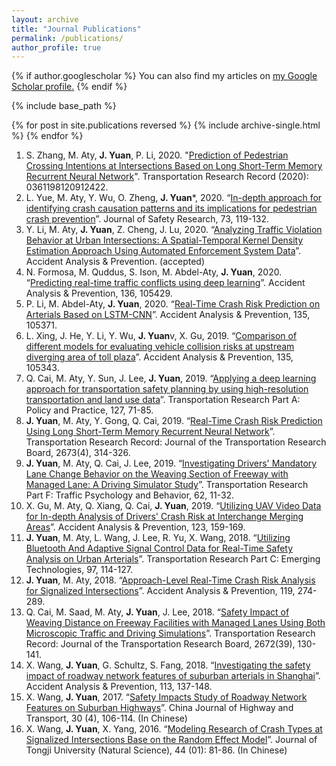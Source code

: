 ```yaml
---
layout: archive
title: "Journal Publications"
permalink: /publications/
author_profile: true
---
```


{% if author.googlescholar %}
  You can also find my articles on <u><a href="{{author.googlescholar}}">my Google Scholar profile</a>.</u>
{% endif %}

{% include base_path %}

{% for post in site.publications reversed %}
  {% include archive-single.html %}
{% endfor %}


1. S. Zhang, M. Aty, **J. Yuan**, P. Li, 2020. "[Prediction of Pedestrian Crossing Intentions at Intersections Based on Long Short-Term Memory Recurrent Neural Network]". Transportation Research Record (2020): 0361198120912422.
1. L. Yue, M. Aty, Y. Wu, O. Zheng, **J. Yuan***, 2020. “[In-depth approach for identifying crash causation patterns and its implications for pedestrian crash prevention]”. Journal of Safety Research, 73, 119-132.
1. Y. Li, M. Aty, **J. Yuan**, Z. Cheng, J. Lu, 2020. “[Analyzing Traffic Violation Behavior at Urban Intersections: A Spatial-Temporal Kernel Density Estimation Approach Using Automated Enforcement System Data]”. Accident Analysis & Prevention. (accepted)
1. N. Formosa, M. Quddus, S. Ison, M. Abdel-Aty, **J. Yuan**, 2020. “[Predicting real-time traffic conflicts using deep learning]”. Accident Analysis & Prevention, 136, 105429.
1. P. Li, M. Abdel-Aty, **J. Yuan**, 2020. “[Real-Time Crash Risk Prediction on Arterials Based on LSTM-CNN]”. Accident Analysis & Prevention, 135, 105371.
1. L. Xing, J. He, Y. Li, Y. Wu, **J. Yuan**v, X. Gu, 2019. “[Comparison of different models for evaluating vehicle collision risks at upstream diverging area of toll plaza]”. Accident Analysis & Prevention, 135, 105343.
1. Q. Cai, M. Aty, Y. Sun, J. Lee, **J. Yuan**, 2019. “[Applying a deep learning approach for transportation safety planning by using high-resolution transportation and land use data]”. Transportation Research Part A: Policy and Practice, 127, 71-85.
1. **J. Yuan**, M. Aty, Y. Gong, Q. Cai, 2019. “[Real-Time Crash Risk Prediction Using Long Short-Term Memory Recurrent Neural Network]”. Transportation Research Record: Journal of the Transportation Research Board, 2673(4), 314-326.
1. **J. Yuan**, M. Aty, Q. Cai, J. Lee, 2019. “[Investigating Drivers' Mandatory Lane Change Behavior on the Weaving Section of Freeway with Managed Lane: A Driving Simulator Study]”. Transportation Research Part F: Traffic Psychology and Behavior, 62, 11-32.
1. X. Gu, M. Aty, Q. Xiang, Q. Cai, **J. Yuan**, 2019. “[Utilizing UAV Video Data for In-depth Analysis of Drivers' Crash Risk at Interchange Merging Areas]”. Accident Analysis & Prevention, 123, 159-169.
1. **J. Yuan**, M. Aty, L. Wang, J. Lee, R. Yu, X. Wang, 2018. “[Utilizing Bluetooth And Adaptive Signal Control Data for Real-Time Safety Analysis on Urban Arterials]”. Transportation Research Part C: Emerging Technologies, 97, 114-127.
1. **J. Yuan**, M. Aty, 2018. “[Approach-Level Real-Time Crash Risk Analysis for Signalized Intersections]”. Accident Analysis & Prevention, 119, 274-289.
1. Q. Cai, M. Saad, M. Aty, **J. Yuan**, J. Lee, 2018. “[Safety Impact of Weaving Distance on Freeway Facilities with Managed Lanes Using Both Microscopic Traffic and Driving Simulations]”. Transportation Research Record: Journal of the Transportation Research Board, 2672(39), 130-141.
1. X. Wang, **J. Yuan**, G. Schultz, S. Fang, 2018. “[Investigating the safety impact of roadway network features of suburban arterials in Shanghai]”. Accident Analysis & Prevention, 113, 137-148.
1. X. Wang, **J. Yuan**, 2017. “[Safety Impacts Study of Roadway Network Features on Suburban Highways]”. China Journal of Highway and Transport, 30 (4), 106-114. (In Chinese)
1. X. Wang, **J. Yuan**, X. Yang, 2016. “[Modeling Research of Crash Types at Signalized Intersections Base on the Random Effect Model]”. Journal of Tongji University (Natural Science), 44 (01): 81-86. (In Chinese)






[Prediction of Pedestrian Crossing Intentions at Intersections Based on Long Short-Term Memory Recurrent Neural Network]: https://journals.sagepub.com/doi/full/10.1177/0361198120912422
[In-depth approach for identifying crash causation patterns and its implications for pedestrian crash prevention]: https://www.sciencedirect.com/science/article/pii/S002243752030027X
[Analyzing Traffic Violation Behavior at Urban Intersections: A Spatial-Temporal Kernel Density Estimation Approach Using Automated Enforcement System Data]: https://www.journals.elsevier.com/accident-analysis-and-prevention
[Predicting real-time traffic conflicts using deep learning]: https://www.sciencedirect.com/science/article/pii/S000145751930973X
[Real-Time Crash Risk Prediction on Arterials Based on LSTM-CNN]: https://www.sciencedirect.com/science/article/pii/S0001457519311108 
[Comparison of different models for evaluating vehicle collision risks at upstream diverging area of toll plaza]: https://www.sciencedirect.com/science/article/pii/S0001457519307584
[Applying a deep learning approach for transportation safety planning by using high-resolution transportation and land use data]: https://www.sciencedirect.com/science/article/pii/S0965856418310073
[Real-Time Crash Risk Prediction Using Long Short-Term Memory Recurrent Neural Network]: https://journals.sagepub.com/doi/full/10.1177/0361198119840611
[Investigating Drivers' Mandatory Lane Change Behavior on the Weaving Section of Freeway with Managed Lane: A Driving Simulator Study]: https://www.sciencedirect.com/science/article/pii/S1369847818303875
[Utilizing UAV Video Data for In-depth Analysis of Drivers' Crash Risk at Interchange Merging Areas]: https://www.sciencedirect.com/science/article/pii/S0001457518309631
[Utilizing Bluetooth And Adaptive Signal Control Data for Real-Time Safety Analysis on Urban Arterials]: https://www.sciencedirect.com/science/article/pii/S0968090X18314669
[Approach-Level Real-Time Crash Risk Analysis for Signalized Intersections]: https://www.sciencedirect.com/science/article/pii/S000145751830349X
[Safety Impact of Weaving Distance on Freeway Facilities with Managed Lanes Using Both Microscopic Traffic and Driving Simulations]: https://journals.sagepub.com/doi/full/10.1177/0361198118780884
[Investigating the safety impact of roadway network features of suburban arterials in Shanghai]: https://www.sciencedirect.com/science/article/pii/S0001457518300356
[Safety Impacts Study of Roadway Network Features on Suburban Highways]: http://zgglxb.qgyiz.com/CN/article/downloadArticleFile.do?attachType=PDF&id=2515
[Modeling Research of Crash Types at Signalized Intersections Base on the Random Effect Model]: http://www.tjsafety.cn/bgAdmin/htmledit/uploadfile/20170103191339523.pdf


